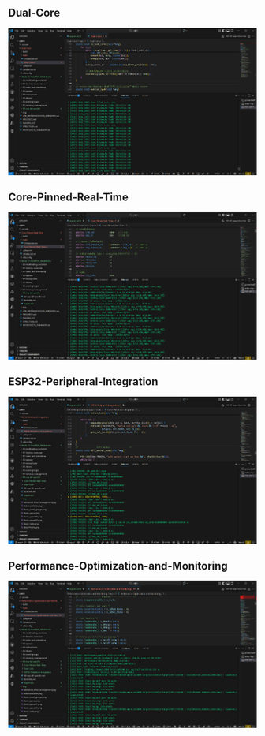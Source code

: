## Dual-Core
![alt text](../img/Dual-Core.png)

## Core-Pinned-Real-Time
![alt text](../img/Core-Pinned-Real-Time.png)

## ESP32-Peripheral-Integration
![alt text](../img/ESP32-Peripheral-Integration.png)

## Performance-Optimization-and-Monitoring
![alt text](../img/Performance-Optimization-and-Monitoring.png)
